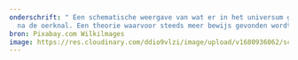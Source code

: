 ```yaml
---
onderschrift: " Een schematische weergave van wat er in het universum gebeurde
  na de oerknal. Een theorie waarvoor steeds meer bewijs gevonden wordt."
bron: Pixabay.com Wilkilmages
image: https://res.cloudinary.com/ddio9vlzi/image/upload/v1680936062/sciencegeek/posts/big-bang-verloop-sterren.jpg
---
```

